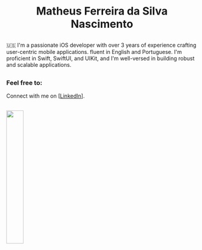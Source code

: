 <h1 align="center">Matheus Ferreira da Silva Nascimento</h1>

##

🇺🇸
I'm a passionate iOS developer with over 3 years of experience crafting user-centric mobile applications. 
fluent in English and Portuguese. 
I'm proficient in Swift, SwiftUI, and UIKit, and I'm well-versed in building robust and scalable applications.

##


### Feel free to:

Connect with me on [[LinkedIn](https://www.linkedin.com/in/matheuszx/)].

## 

<p align="left">
  <a href="https://github.com/anuraghazra/github-readme-stats">
    <img width="30%" align="center" src="https://github-readme-stats-git-main-rafaelalexandrino.vercel.app/api/top-langs/?username=MatheusFerreiraZx&layout=compact&langs_count=6&hide=html,css&theme=dark" />
  </a>
</p>

##


